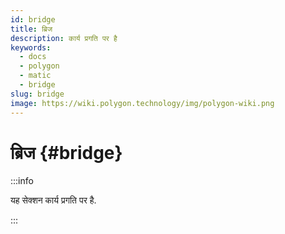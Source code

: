 ```yaml
---
id: bridge
title: ब्रिज
description: कार्य प्रगति पर है
keywords:
  - docs
  - polygon
  - matic
  - bridge
slug: bridge
image: https://wiki.polygon.technology/img/polygon-wiki.png
---
```


# ब्रिज {#bridge}

:::info

यह सेक्शन कार्य प्रगति पर है.

:::